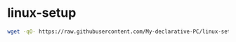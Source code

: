 # linux-setup

```sh
wget -qO- https://raw.githubusercontent.com/My-declarative-PC/linux-setup/main-ubuntu-server-sway/install.sh | sudo bash
```
